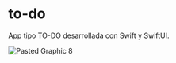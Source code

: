 # to-do
App tipo TO-DO desarrollada con Swift y SwiftUI.

![Pasted Graphic 8](https://github.com/isthebetadev/to-do-swiftui/assets/160135386/a53adfa1-00ca-465b-8b1c-4d7c84ee0a99)

